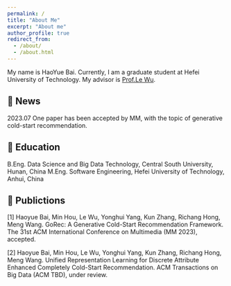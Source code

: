 ```yaml
---
permalink: /
title: "About Me"
excerpt: "About me"
author_profile: true
redirect_from: 
  - /about/
  - /about.html
---
```


My name is HaoYue Bai. Currently, I am a graduate student at Hefei University of Technology. My advisor is [Prof.Le Wu](https://le-wu.com/).

## 📰 News
2023.07 One paper has been accepted by MM, with the topic of generative cold-start recommendation.

## 📖 Education
B.Eng. Data Science and Big Data Technology, Central South University, Hunan, China
M.Eng. Software Engineering, Hefei University of Technology, Anhui, China  


## 📃 Publictions
[1] Haoyue Bai, Min Hou, Le Wu, Yonghui Yang, Kun Zhang, Richang Hong, Meng Wang. GoRec: A Generative Cold-Start Recommendation Framework. The 31st ACM International Conference on Multimedia (MM 2023), accepted.

[2] Haoyue Bai, Min Hou, Le Wu, Yonghui Yang, Kun Zhang, Richang Hong, Meng Wang. Unified Representation Learning for Discrete Attribute Enhanced Completely Cold-Start Recommendation. ACM Transactions on Big Data (ACM TBD), under review.

